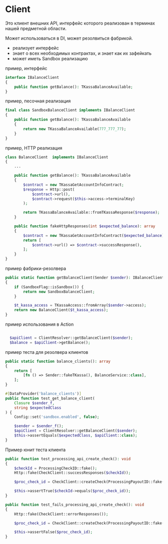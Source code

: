 # Client

Это клиент внешних API, интерфейс которого реализован в терминах нашей предметной области.

Может использоваться в DI, может резолвиться фабрикой.

- реализует интерфейс
- знает о всех необходимых контрактах, и знает как их зафейкать
- может иметь Sandbox реализацию


пример, интерфейс
```php
interface IBalanceClient
{
    public function getBalance(): TKassaBalanceAvailable;
}
```

пример, песочная реализация
```php
final class SandboxBalanceClient implements IBalanceClient
{
    public function getBalance(): TKassaBalanceAvailable
    {
        return new TKassaBalanceAvailable(777_777_77);
    }
}
```

пример, HTTP реализация
```php
class BalanceClient  implements IBalanceClient
{
    ... 

    public function getBalance(): TKassaBalanceAvailable
    {
        $contract = new TKassaGetAccountInfoContract;
        $response = Http::post(
            $contract->url(),
            $contract->request($this->access->terminalKey)
        );

        return TKassaBalanceAvailable::fromTKassaResponse($response);
    }

    public function fakeHttpResponses(int $expected_balance): array
    {
        $contract = new TKassaGetAccountInfoContract($expected_balance);
        return [
            $contract->url() => $contract->successResponse(),
        ];
    }
}
```

пример фабрики-резолвера
```php
public static function getBalanceClient(Sender $sender): IBalanceClient
{
    if (SandboxFlag::isSandbox()) {
        return new SandboxBalanceClient;
    }

    $t_kassa_access = TKassaAccess::fromArray($sender->access);
    return new BalanceClient($t_kassa_access);
}
```

пример использования в Action
```php

  $apiClient = ClientResolver::getBalanceClient($sender);
  $balance = $apiClient->getBalance();

```

пример теста для резолвера клиентов
```php
public static function balance_clients(): array
{
    return [
        [fn () => Sender::fakeTKassa(), BalanceService::class],
    ];
}

#[DataProvider('balance_clients')]
public function test_get_balance_client(
    Closure $sender_f,
    string $expectedClass
) {
    Config::set('sandbox.enabled', false);

    $sender = $sender_f();
    $apiClient = ClientResolver::getBalanceClient($sender);
    $this->assertEquals($expectedClass, $apiClient::class);
}
```


Пример юнит теста клиента
```php
public function test_processing_api_create_check(): void
{
    $checkId = ProcessingCheckID::fake();
    Http::fake(CheckClient::successResponses($checkId));

    $proc_check_id = CheckClient::createCheck(ProcessingPayoutID::fake(), Phone::fake());

    $this->assertTrue($checkId->equals($proc_check_id));
}

public function test_fails_processing_api_create_check(): void
{
    Http::fake(CheckClient::errorResponses());

    $proc_check_id = CheckClient::createCheck(ProcessingPayoutID::fake(), Phone::fake());

    $this->assertFalse($proc_check_id);
}
```